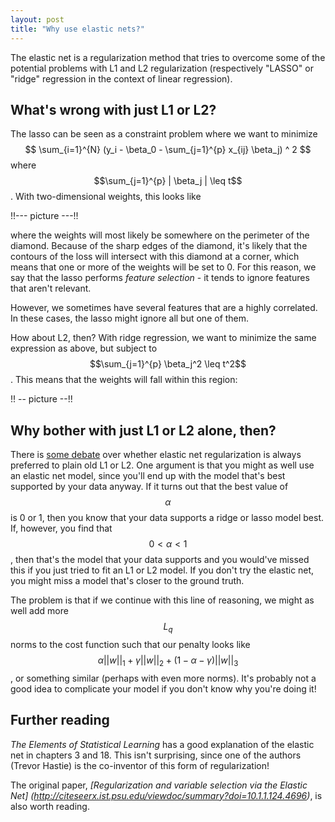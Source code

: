 ```yaml
---
layout: post
title: "Why use elastic nets?"
---
```


The elastic net is a regularization method that tries to overcome some of the
potential problems with L1 and L2 regularization (respectively "LASSO" or
"ridge" regression in the context of linear regression).

## What's wrong with just L1 or L2? 
The lasso can be seen as a constraint problem where we want to minimize $$
\sum_{i=1}^{N} (y_i - \beta_0 - \sum_{j=1}^{p} x_{ij} \beta_j) ^ 2 $$ where
$$\sum_{j=1}^{p} | \beta_j | \leq t$$. With two-dimensional weights, this looks
like

!!--- picture ---!!

where the weights will most likely be somewhere on the perimeter of the
diamond.  Because of the sharp edges of the diamond, it's likely that the
contours of the loss will intersect with this diamond at a corner, which means
that one or more of the weights will be set to 0. For this reason, we say that
the lasso performs *feature selection* - it tends to ignore features that
aren't relevant.

However, we sometimes have several features that are a highly correlated. In
these cases, the lasso might ignore all but one of them.

How about L2, then? With ridge regression, we want to minimize the same
expression as above, but subject to $$\sum_{j=1}^{p} \beta_j^2 \leq t^2$$. This
means that the weights will fall within this region:

!! -- picture --!!


## Why bother with just L1 or L2 alone, then?

There is [some debate](http://stats.stackexchange.com/a/184031) over whether
elastic net regularization is always preferred to plain old L1 or L2.  One
argument is that you might as well use an elastic net model, since you'll end
up with the model that's best supported by your data anyway. If it turns out
that the best value of $$\alpha$$ is 0 or 1, then you know that your data supports
a ridge or lasso model best. If, however, you find that $$0 < \alpha < 1$$, then
that's the model that your data supports and you would've missed this if you
just tried to fit an L1 or L2 model. If you don't try the elastic net, you
might miss a model that's closer to the ground truth.

The problem is that if we continue with this line of reasoning, we might as
well add more $$L_q$$ norms to the cost function such that our penalty looks
like $$\alpha ||w||_1 + \gamma ||w||_2 + (1 - \alpha - \gamma) ||w||_3$$ , or
something similar (perhaps with even more norms). It's probably not a good idea
to complicate your model if you don't know why you're doing it!


## Further reading

*The Elements of Statistical Learning* has a good
explanation of the elastic net in chapters 3 and 18. This isn't
surprising, since one of the authors (Trevor Hastie) is the co-inventor of this
form of regularization!

The original paper, *[Regularization and variable selection via the Elastic
Net] (http://citeseerx.ist.psu.edu/viewdoc/summary?doi=10.1.1.124.4696)*, is
also worth reading.


<script type="text/javascript" async src="/static/js/MathJax/MathJax.js?config=TeX-MML-AM_CHTML"></script>
